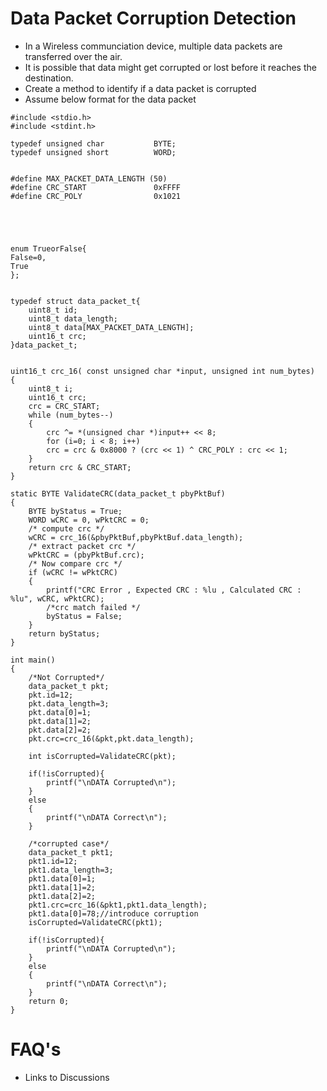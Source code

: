 # Data Packet Corruption Detection
* In a Wireless communciation device, multiple data packets are transferred over the air. 
* It is possible that data might get corrupted or lost before it reaches the destination.
* Create a method to identify if a data packet is corrupted
* Assume below format for the data packet

```
#include <stdio.h>
#include <stdint.h>

typedef unsigned char           BYTE;
typedef unsigned short          WORD;


#define MAX_PACKET_DATA_LENGTH (50)
#define CRC_START               0xFFFF
#define CRC_POLY                0x1021


 


enum TrueorFalse{
False=0,
True
};


typedef struct data_packet_t{
    uint8_t id;
    uint8_t data_length;
    uint8_t data[MAX_PACKET_DATA_LENGTH];
    uint16_t crc;
}data_packet_t;


uint16_t crc_16( const unsigned char *input, unsigned int num_bytes) 
{ 
	uint8_t i; 	
	uint16_t crc; 
	crc = CRC_START; 
	while (num_bytes--) 
	{ 
		crc ^= *(unsigned char *)input++ << 8;
		for (i=0; i < 8; i++) 
		crc = crc & 0x8000 ? (crc << 1) ^ CRC_POLY : crc << 1;
 	} 
	return crc & CRC_START;
}

static BYTE ValidateCRC(data_packet_t pbyPktBuf) 
{ 	
	BYTE byStatus = True; 
	WORD wCRC = 0, wPktCRC = 0; 
	/* compute crc */ 
	wCRC = crc_16(&pbyPktBuf,pbyPktBuf.data_length);
	/* extract packet crc */ 
	wPktCRC = (pbyPktBuf.crc); 
	/* Now compare crc */ 
	if (wCRC != wPktCRC) 
	{ 
		printf("CRC Error , Expected CRC : %lu , Calculated CRC : %lu", wCRC, wPktCRC); 
		/*crc match failed */ 
		byStatus = False; 
	} 
	return byStatus; 
}

int main()
{
    /*Not Corrupted*/
	data_packet_t pkt;
 	pkt.id=12;
	pkt.data_length=3;
    pkt.data[0]=1;
	pkt.data[1]=2;
	pkt.data[2]=2;
    pkt.crc=crc_16(&pkt,pkt.data_length);

    int isCorrupted=ValidateCRC(pkt);
    
    if(!isCorrupted){
		printf("\nDATA Corrupted\n");
	}
	else
	{
		printf("\nDATA Correct\n");
	}
	
	/*corrupted case*/
	data_packet_t pkt1;
 	pkt1.id=12;
	pkt1.data_length=3;
    pkt1.data[0]=1;
	pkt1.data[1]=2;
	pkt1.data[2]=2;
    pkt1.crc=crc_16(&pkt1,pkt1.data_length);
    pkt1.data[0]=78;//introduce corruption
    isCorrupted=ValidateCRC(pkt1);

    if(!isCorrupted){
		printf("\nDATA Corrupted\n");
	}
	else
	{
		printf("\nDATA Correct\n");
	}
	return 0;
}	

```
# FAQ's
* Links to Discussions
